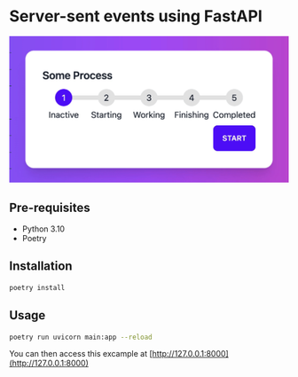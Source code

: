 # Server-sent events using FastAPI

![Progress Steps Example](/example.gif)

## Pre-requisites

- Python 3.10
- Poetry

## Installation

```bash
poetry install
```

## Usage

```bash
poetry run uvicorn main:app --reload
```

You can then access this excample at [http://127.0.0.1:8000](http://127.0.0.1:8000)
